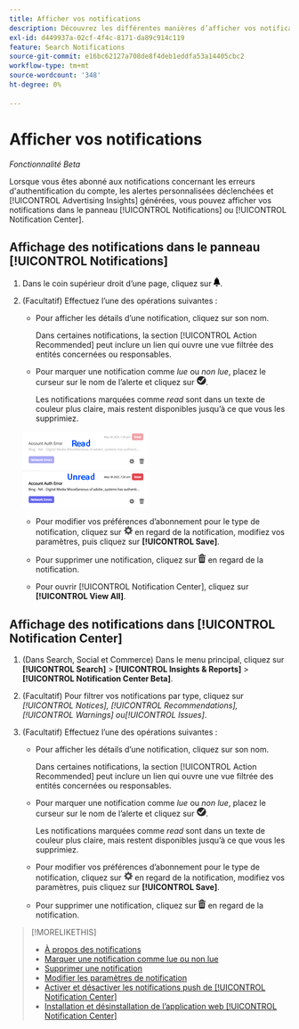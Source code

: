 ```yaml
---
title: Afficher vos notifications
description: Découvrez les différentes manières d’afficher vos notifications.
exl-id: d449937a-02cf-4f4c-8171-da89c914c119
feature: Search Notifications
source-git-commit: e16bc62127a708de8f4deb1eddfa53a14405cbc2
workflow-type: tm+mt
source-wordcount: '348'
ht-degree: 0%

---
```


# Afficher vos notifications

*Fonctionnalité Beta*

Lorsque vous êtes [ ](notification-edit.md) abonné aux notifications concernant les erreurs d&#39;authentification du compte, les alertes personnalisées déclenchées et [!UICONTROL Advertising Insights] générées, vous pouvez afficher vos notifications dans le panneau [!UICONTROL Notifications] ou [!UICONTROL Notification Center].

## Affichage des notifications dans le panneau [!UICONTROL Notifications]

1. Dans le coin supérieur droit d’une page, cliquez sur ![Notifications](/help/search-social-commerce/assets/notifications-panel.png "Notifications").

1. (Facultatif) Effectuez l’une des opérations suivantes :

   * Pour afficher les détails d’une notification, cliquez sur son nom.

     Dans certaines notifications, la section [!UICONTROL Action Recommended] peut inclure un lien qui ouvre une vue filtrée des entités concernées ou responsables.

   * Pour marquer une notification comme *lue* ou *non lue*, placez le curseur sur le nom de l’alerte et cliquez sur ![Marquer comme lu ou non ](/help/search-social-commerce/assets/notifications-read-unread.png "Marquer comme lu ou non lu").

     Les notifications marquées comme *read* sont dans un texte de couleur plus claire, mais restent disponibles jusqu’à ce que vous les supprimiez.

   ![Notifications en lecture et non lues](/help/search-social-commerce/assets/notifications-read-vs-unread.png "Notifications en lecture et non lues")

   * Pour modifier vos préférences d’abonnement pour le type de notification, cliquez sur ![Paramètres](/help/search-social-commerce/assets/settings-nc.png "Paramètres") en regard de la notification, modifiez vos paramètres, puis cliquez sur **[!UICONTROL Save]**.

   * Pour supprimer une notification, cliquez sur ![Supprimer](/help/search-social-commerce/assets/delete.png "Supprimer") en regard de la notification.

   * Pour ouvrir [!UICONTROL Notification Center], cliquez sur **[!UICONTROL View All]**.

## Affichage des notifications dans [!UICONTROL Notification Center]

1. (Dans Search, Social et Commerce) Dans le menu principal, cliquez sur **[!UICONTROL Search]** > **[!UICONTROL Insights & Reports]** > **[!UICONTROL Notification Center Beta]**.

1. (Facultatif) Pour filtrer vos notifications par type, cliquez sur *[!UICONTROL Notices], [!UICONTROL Recommendations], [!UICONTROL Warnings] ou[!UICONTROL Issues]*.

1. (Facultatif) Effectuez l’une des opérations suivantes :

   * Pour afficher les détails d’une notification, cliquez sur son nom.

     Dans certaines notifications, la section [!UICONTROL Action Recommended] peut inclure un lien qui ouvre une vue filtrée des entités concernées ou responsables.

   * Pour marquer une notification comme *lue* ou *non lue*, placez le curseur sur le nom de l’alerte et cliquez sur ![Marquer comme lu ou non ](/help/search-social-commerce/assets/notifications-read-unread.png "Marquer comme lu ou non lu").

     Les notifications marquées comme *read* sont dans un texte de couleur plus claire, mais restent disponibles jusqu’à ce que vous les supprimiez.

   * Pour modifier vos préférences d’abonnement pour le type de notification, cliquez sur ![Paramètres](/help/search-social-commerce/assets/settings-nc.png "Paramètres") en regard de la notification, modifiez vos paramètres, puis cliquez sur **[!UICONTROL Save]**.

   * Pour supprimer une notification, cliquez sur ![Supprimer](/help/search-social-commerce/assets/delete.png "Supprimer") en regard de la notification.

>[!MORELIKETHIS]
>
>* [À propos des notifications](/help/search-social-commerce/notifications/notification-about.md)
>* [Marquer une notification comme lue ou non lue](notification-mark-read-unread.md)
>* [Supprimer une notification](notification-delete.md)
>* [Modifier les paramètres de notification](notification-edit.md)
>* [Activer et désactiver les notifications push de [!UICONTROL Notification Center]](notifications-push-enable-disable.md)
>* [Installation et désinstallation de l’application web [!UICONTROL Notification Center]](notification-app-install-uninstall.md)
